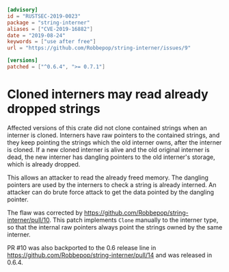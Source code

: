 ```toml
[advisory]
id = "RUSTSEC-2019-0023"
package = "string-interner"
aliases = ["CVE-2019-16882"]
date = "2019-08-24"
keywords = ["use after free"]
url = "https://github.com/Robbepop/string-interner/issues/9"

[versions]
patched = ["^0.6.4", ">= 0.7.1"]
```

# Cloned interners may read already dropped strings

Affected versions of this crate did not clone contained strings when an interner is cloned.
Interners have raw pointers to the contained strings, and they keep pointing the strings which the old interner owns, after the interner is cloned.
If a new cloned interner is alive and the old original interner is dead, the new interner has dangling pointers to the old interner's storage, which is already dropped.

This allows an attacker to read the already freed memory.
The dangling pointers are used by the interners to check a string is already interned.
An attacker can do brute force attack to get the data pointed by the dangling pointer.

The flaw was corrected by <https://github.com/Robbepop/string-interner/pull/10>.
This patch implements `Clone` manually to the interner type, so that the internal raw pointers always point the strings owned by the same interner.

PR #10 was also backported to the 0.6 release line in
<https://github.com/Robbepop/string-interner/pull/14> and was released in 0.6.4.
